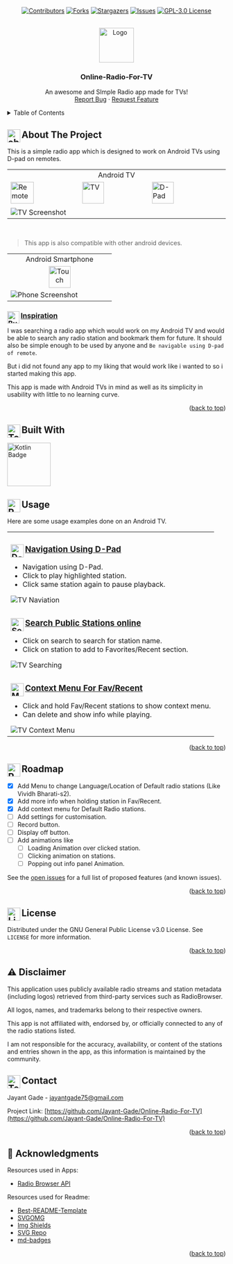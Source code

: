 
<a id="readme-top"></a>



<div align="center">
  
[![Contributors][contributors-shield]][contributors-url]
[![Forks][forks-shield]][forks-url]
[![Stargazers][stars-shield]][stars-url]
[![Issues][issues-shield]][issues-url]
[![GPL-3.0 License][license-shield]][license-url]

</div>
<!-- PROJECT LOGO -->
<br />
<div align="center">
  <a href="https://github.com/Jayant-Gade/Online-Radio-For-TV">
    <img src="app/src/main/ic_launcher-playstore.png" alt="Logo" width="80" height="80">
  </a>

  <h3 align="center">Online-Radio-For-TV</h3>

  <p align="center">
    An awesome and SImple Radio app made for TVs!
    <br />
    <!--
    <a href="https://github.com/Jayant-Gade/Online-Radio-For-TV"><strong>Explore the docs »</strong></a>
    <br />
    <br />
    <a href="https://github.com/Jayant-Gade/Online-Radio-For-TV">View Demo</a>
    &middot;-->
    <a href="https://github.com/Jayant-Gade/Online-Radio-For-TV/issues/new?labels=bug">Report Bug</a>
    &middot;
    <a href="https://github.com/Jayant-Gade/Online-Radio-For-TV/issues/new?labels=enhancement">Request Feature</a>
  </p>
</div>


<!-- TABLE OF CONTENTS -->
<details>
  <summary>Table of Contents</summary>
  <ol>
    <li>
      <a href="#about-the-project">About The Project</a>
      <ul>
        <li><a href="#built-with">Built With</a></li>
      </ul>
    </li>
    <!--<li>
      <a href="#getting-started">Getting Started</a>
      <ul>
        <li><a href="#prerequisites">Prerequisites</a></li>
        <li><a href="#installation">Installation</a></li>
      </ul>
    </li>-->
    <li><a href="#usage">Usage</a></li>
    <li><a href="#roadmap">Roadmap</a></li><!--
    <li><a href="#contributing">Contributing</a></li>-->
    <li><a href="#license">License</a></li>
    <!--<li><a href="#contact">Contact</a></li>-->
    <li><a href="#acknowledgments">Acknowledgments</a></li>
  </ol>
</details>



<!-- ABOUT THE PROJECT -->
## <img align="left" src="images/about.svg" width="30" alt="about" /> About The Project


This is a simple radio app which is designed to work on Android TVs using D-pad on remotes.
<table >
  <tr><td width="700" align="center">Android TV </td></tr>
  <tr><td width="700">
<img src="images/remote-control.svg" width="33%" height="50" alt="Remote" />
 <img src="images/tv.svg" width="32%" height="50" alt="TV" />
 <img src="images/direction.svg" width="32%" height="50" alt="D-Pad" />
 </td></tr>
  <tr><td width="700">
<img src="images/product-1.jpg" alt="TV Screenshot" />
  </td></tr></table>
</br>

>This app is also compatible with other android devices.

<table><tr><td align="center" width="225"> Android Smartphone </td></tr>
  <tr><td align="center" width="225">
  <img src="images/touch-screen-phone.svg" width="50" height="50" alt="Touch" />
</td></tr>
  <tr><td width="225">
<img src="images/product-2.jpg" alt="Phone Screenshot" />
  </td></tr></table>


### <img align="left" src="images/bulb-on.svg" width="28" alt="Bulb" /> <ins>Inspiration</ins>

I was searching a radio app which would work on my Android TV and would be able to search any radio station and bookmark them for future. It should also be simple enough to be used by anyone and `Be navigable using D-pad of remote`.

But i did not found any app to my liking that would work like i wanted to so i started making this app.

This app is made with Android TVs in mind as well as its simplicity in usability with little to no learning curve.




<p align="right">(<a href="#readme-top">back to top</a>)</p>



## <img align="left" src="images/tools.svg" width="30" alt="Tools" /> Built With

<img src="https://img.shields.io/badge/Kotlin-%237F52FF.svg?logo=kotlin&logoColor=white" width="100" alt="Kotlin Badge">

<!--[![Kotlin][Kotlin-icon]][Kotlin-url]-->


<!-- GETTING STARTED 
## Getting Started

This is an example of how you may give instructions on setting up your project locally.
To get a local copy up and running follow these simple example steps.

### Prerequisites



### Installation



<p align="right">(<a href="#readme-top">back to top</a>)</p>


-->


## <img align="left" src="images/remote-control-2.svg" width="30" alt="Remote Usage" /> Usage

Here are some usage examples done on an Android TV.
<table><tr><td>
  
### <img align="left" src="images/direction.svg" width="30" alt="D-Pad" />  <ins>Navigation Using D-Pad</ins>
* Navigation using D-Pad.
* Click to play highlighted station.
* Click same station again to pause playback.
<img src="images/navigation.gif" alt="TV Naviation" />
  
</td></tr>
  
<tr><td>

### <img align="left" src="images/search.svg" width="30" alt="Search" />  <ins>Search Public Stations online</ins>
* Click on search to search for station name.
* Click on station to add to Favorites/Recent section.
<img src="images/search.gif" alt="TV Searching" />
</td></tr>

<tr><td>
  
### <img align="left" src="images/menu.svg" width="30" alt="Menu" />  <ins>Context Menu For Fav/Recent</ins>
* Click and hold Fav/Recent stations to show context menu.
* Can delete and show info while playing.
<img src="images/saved-context.gif" alt="TV Context Menu" />

</td></tr></table>

<p align="right">(<a href="#readme-top">back to top</a>)</p>



## <img align="left" src="images/roadmap-timeline.svg" width="30" alt="Roadmap" /> Roadmap

- [x] Add Menu to change Language/Location of Default radio stations (Like Vividh Bharati-s2).
- [x] Add more info when holding station in Fav/Recent.
- [x] Add context menu for Default Radio stations.
- [ ] Add settings for customisation.
- [ ] Record button.
- [ ] Display off button.
- [ ] Add animations like
  - [ ] Loading Animation over clicked station.
  - [ ] Clicking animation on stations.
  - [ ] Popping out info panel Animation.

See the [open issues](https://github.com/Jayant-Gade/Online-Radio-For-TV/issues) for a full list of proposed features (and known issues).

<p align="right">(<a href="#readme-top">back to top</a>)</p>



<!-- CONTRIBUTING 
## Contributing


### Top contributors:



<p align="right">(<a href="#readme-top">back to top</a>)</p>
-->


<!-- LICENSE -->
## <img align="left" src="images/license.svg" width="30" alt="License" /> License

Distributed under the GNU General Public License v3.0 License. See `LICENSE` for more information.

<p align="right">(<a href="#readme-top">back to top</a>)</p>

## :warning: Disclaimer

This application uses publicly available radio streams and station metadata (including logos) retrieved from third-party services such as RadioBrowser.

All logos, names, and trademarks belong to their respective owners.

This app is not affiliated with, endorsed by, or officially connected to any of the radio stations listed.

I am not responsible for the accuracy, availability, or content of the stations and entries shown in the app, as this information is maintained by the community.

<!-- CONTACT -->
## <img align="left" src="images/telephone.svg" width="30" alt="Telephone" /> Contact

Jayant Gade - jayantgade75@gmail.com

Project Link: [https://github.com/Jayant-Gade/Online-Radio-For-TV](https://github.com/Jayant-Gade/Online-Radio-For-TV)

<p align="right">(<a href="#readme-top">back to top</a>)</p>


<!-- ACKNOWLEDGMENTS -->
## :star2: Acknowledgments
Resources used in Apps:

* [Radio Browser API](https://www.radio-browser.info/)


Resources used for Readme:
* [Best-README-Template](https://github.com/othneildrew/Best-README-Template)
* [SVGOMG](https://github.com/jakearchibald/svgomg)
* [Img Shields](https://shields.io)
* [SVG Repo](https://www.svgrepo.com/)
* [md-badges](https://github.com/inttter/md-badges)

<p align="right">(<a href="#readme-top">back to top</a>)</p>



<!-- MARKDOWN LINKS & IMAGES -->
<!-- https://www.markdownguide.org/basic-syntax/#reference-style-links -->
[contributors-shield]: https://img.shields.io/github/contributors/Jayant-Gade/Online-Radio-For-TV.svg?style=for-the-badge
[contributors-url]: https://github.com/Jayant-Gade/Online-Radio-For-TV/graphs/contributors
[forks-shield]: https://img.shields.io/github/forks/Jayant-Gade/Online-Radio-For-TV.svg?style=for-the-badge
[forks-url]: https://github.com/Jayant-Gade/Online-Radio-For-TV/network/members
[stars-shield]: https://img.shields.io/github/stars/Jayant-Gade/Online-Radio-For-TV.svg?style=for-the-badge
[stars-url]: https://github.com/Jayant-Gade/Online-Radio-For-TV/stargazers
[issues-shield]: https://img.shields.io/github/issues/Jayant-Gade/Online-Radio-For-TV.svg?style=for-the-badge
[issues-url]: https://github.com/Jayant-Gade/Online-Radio-For-TV/issues
[license-shield]: https://img.shields.io/github/license/Jayant-Gade/Online-Radio-For-TV.svg?style=for-the-badge
[license-url]: https://github.com/Jayant-Gade/Online-Radio-For-TV/blob/master/LICENSE.txt
[linkedin-shield]: https://img.shields.io/badge/-LinkedIn-black.svg?style=for-the-badge&logo=linkedin&colorB=555
[linkedin-url]: https://linkedin.com/in/othneildrew

[Kotlin-url]: https://developer.android.com/kotlin/
[Kotlin-icon]: https://img.shields.io/badge/Kotlin-%237F52FF.svg?logo=kotlin&logoColor=white


